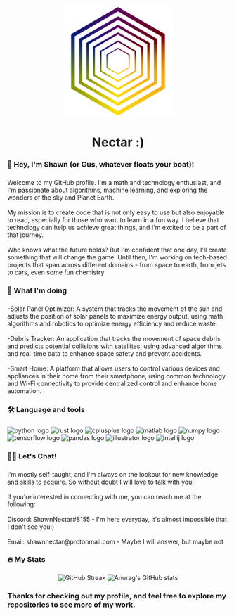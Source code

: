<div align="center">
  <img height="250" src="https://github.com/ShawnNectar/ShawnNectar/blob/abedecbd9009c2e502766638cf48398d30bc20cb/nectar_logo_transparent-01.png"  />
</div>

###

<h1 align="center">Nectar :)</h1>

###

<h3 align="left">🧑 Hey, I'm Shawn (or Gus, whatever floats your boat)!</h3>

###

<p align="left">Welcome to my GitHub profile. I'm a math and technology enthusiast, and I'm passionate about algorithms, machine learning, and exploring the wonders of the sky and Planet Earth.<br><br>My mission is to create code that is not only easy to use but also enjoyable to read, especially for those who want to learn in a fun way. I believe that technology can help us achieve great things, and I'm excited to be a part of that journey.<br><br>Who knows what the future holds? But I'm confident that one day, I'll create something that will change the game. Until then, I'm working on tech-based projects that span across different domains - from space to earth, from jets to cars, even some fun chemistry</p>

###

<h3 align="left">📡 What I'm doing</h3>

###

<p align="left">-Solar Panel Optimizer: A system that tracks the movement of the sun and adjusts the position of solar panels to maximize energy output, using math algorithms and robotics to optimize energy efficiency and reduce waste.<br><br>    -Debris Tracker: An application that tracks the movement of space debris and predicts potential collisions with satellites, using advanced algorithms and real-time data to enhance space safety and prevent accidents.<br><br>    -Smart Home: A platform that allows users to control various devices and appliances in their home from their smartphone, using common technology and Wi-Fi connectivity to provide centralized control and enhance home automation.</p>

###


<h3 align="left">🛠 Language and tools</h3>

###

<div align="left">
  <img src="https://cdn.jsdelivr.net/gh/devicons/devicon/icons/python/python-original.svg" height="40" width="52" alt="python logo"  />
  <img src="https://cdn.jsdelivr.net/gh/devicons/devicon/icons/rust/rust-plain.svg" height="40" width="52" alt="rust logo"  />
  <img src="https://cdn.jsdelivr.net/gh/devicons/devicon/icons/cplusplus/cplusplus-original.svg" height="40" width="52" alt="cplusplus logo"  />
  <img src="https://cdn.jsdelivr.net/gh/devicons/devicon/icons/matlab/matlab-original.svg" height="40" width="52" alt="matlab logo"  />
  <img src="https://cdn.jsdelivr.net/gh/devicons/devicon/icons/numpy/numpy-original.svg" height="40" width="52" alt="numpy logo"  />
  <img src="https://cdn.jsdelivr.net/gh/devicons/devicon/icons/tensorflow/tensorflow-original.svg" height="40" width="52" alt="tensorflow logo"  />
  <img src="https://cdn.jsdelivr.net/gh/devicons/devicon/icons/pandas/pandas-original.svg" height="40" width="52" alt="pandas logo"  />
  <img src="https://cdn.jsdelivr.net/gh/devicons/devicon/icons/illustrator/illustrator-plain.svg" height="40" width="52" alt="illustrator logo"  />
  <img src="https://cdn.jsdelivr.net/gh/devicons/devicon/icons/intellij/intellij-original.svg" height="40" width="52" alt="intellij logo"  />
</div>

###

<h3 align="left">👨‍💻    Let's Chat!</h3>

###

<p align="left">I'm mostly self-taught, and I'm always on the lookout for new knowledge and skills to acquire. So without doubt I will love to talk with you!<br><br>If you're interested in connecting with me, you can reach me at the following:<br><br>Discord: ShawnNectar#8155 - I'm here everyday, it's almost impossible that I don't see you:)<br><br>Email: shawnnectar@protonmail.com - Maybe I will answer, but maybe not</p>

###

<h3 align="left">🔥   My Stats</h3>

###

<p align="center" height="10">
  <img src="https://streak-stats.demolab.com?user=ShawnNectar&theme=javascript" alt="GitHub Streak">
  <img src="https://github-readme-stats.vercel.app/api?username=ShawnNectar&theme=highcontrast&show_icons=true" alt="Anurag's GitHub stats">

</p>

###

<h3 align="left"> Thanks for checking out my profile, and feel free to explore my repositories to see more of my work. </h3>

###
